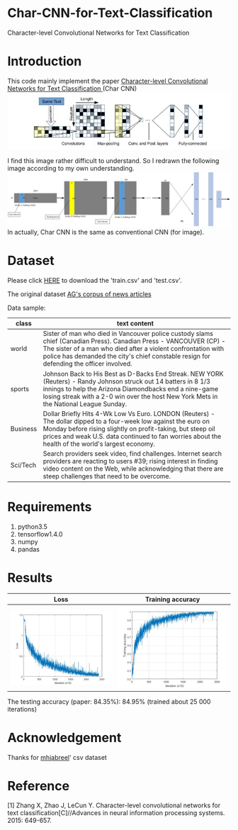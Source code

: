 # Char-CNN-for-Text-Classification
Character-level Convolutional Networks for Text Classification  

# Introduction
This code mainly implement the paper [Character-level Convolutional Networks for Text Classification ](https://arxiv.org/abs/1509.01626)(Char CNN)
![](https://github.com/MingtaoGuo/Char-CNN-for-Text-Classification/blob/master/IMAGES/model.jpg)

I find this image rather difficult to understand. So I redrawn the following image according to my own understanding.
![](https://github.com/MingtaoGuo/Char-CNN-for-Text-Classification/blob/master/IMAGES/MODEL_GMT.jpg)
In actually, Char CNN is the same as conventional CNN (for image).
# Dataset
Please click [HERE](https://github.com/mhjabreel/CharCNN/tree/master/data/ag_news_csv) to download the 'train.csv' and 'test.csv'.

The original dataset [AG's corpus of news articles](http://www.di.unipi.it/~gulli/AG_corpus_of_news_articles.html)

Data sample:

|class|text content|
|-|-|
|world|Sister of man who died in Vancouver police custody slams chief (Canadian Press). Canadian Press - VANCOUVER (CP) - The sister of a man who died after a violent confrontation with police has demanded the city's chief constable resign for defending the officer involved.|
|sports|Johnson Back to His Best as D-Backs End Streak. NEW YORK (Reuters) - Randy Johnson struck out 14 batters in  8 1/3 innings to help the Arizona Diamondbacks end a nine-game  losing streak with a 2-0 win over the host New York Mets in the  National League Sunday.|
|Business|Dollar Briefly Hits 4-Wk Low Vs Euro.  LONDON (Reuters) - The dollar dipped to a four-week low  against the euro on Monday before rising slightly on  profit-taking, but steep oil prices and weak U.S. data  continued to fan worries about the health of the world's  largest economy.|
|Sci/Tech|Search providers seek video, find challenges. Internet search providers are reacting to users #39; rising interest in finding video content on the Web, while acknowledging that there are steep challenges that need to be overcome.|
# Requirements
1. python3.5
2. tensorflow1.4.0
3. numpy
4. pandas
# Results
|Loss|Training accuracy|
|-|-|
|![](https://github.com/MingtaoGuo/Char-CNN-for-Text-Classification/blob/master/IMAGES/loss.jpg)|![](https://github.com/MingtaoGuo/Char-CNN-for-Text-Classification/blob/master/IMAGES/acc.jpg)|

The testing accuracy (paper: 84.35%): 84.95% (trained about 25 000 iterations)
# Acknowledgement
Thanks for [mhjabreel](https://github.com/mhjabreel)' csv dataset
# Reference
[1] Zhang X, Zhao J, LeCun Y. Character-level convolutional networks for text classification[C]//Advances in neural information processing systems. 2015: 649-657.
